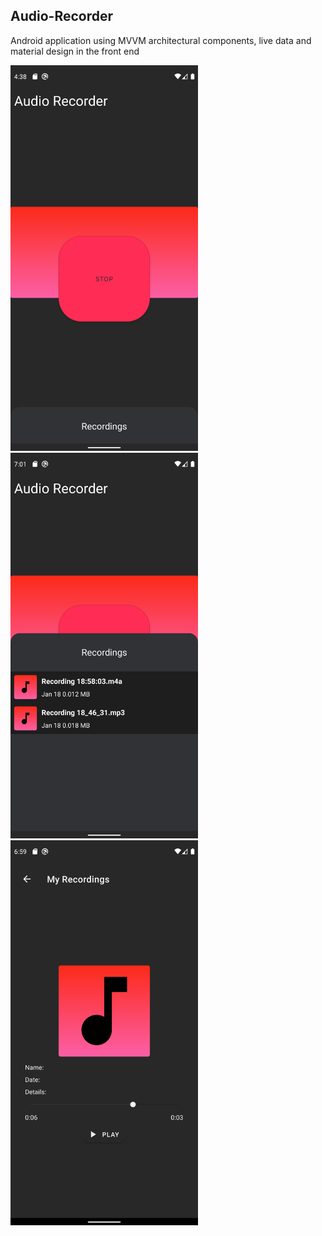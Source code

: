 ## Audio-Recorder
Android application using MVVM architectural components, live data and material design in the front end


<img src = "Screenshot_1574804312.png" width="300px"/><img src = "Screenshot_1579392071.png" width ="300px"/><img src = "Screenshot_1579391998.png" width="300px"/>





